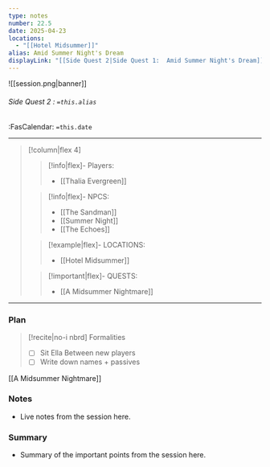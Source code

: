 ```yaml
---
type: notes
number: 22.5
date: 2025-04-23
locations:
  - "[[Hotel Midsummer]]"
alias: Amid Summer Night's Dream
displayLink: "[[Side Quest 2|Side Quest 1:  Amid Summer Night's Dream]]"
---
```


![[session.png|banner]]
###### Side Quest 2 : `=this.alias`
<span class="sub2">:FasCalendar: `=this.date` </span>
___

> [!column|flex 4]
> 
>> [!info|flex]- Players:
>> - [[Thalia Evergreen]]
> 
>> [!info|flex]- NPCS:
>> - [[The Sandman]]
>> - [[Summer Night]]
>> - [[The Echoes]]
>
>> [!example|flex]- LOCATIONS:
>> - [[Hotel Midsummer]]
>
>> [!important|flex]- QUESTS:
>> - [[A Midsummer Nightmare]]

---

### Plan
> [!recite|no-i nbrd] Formalities
> - [ ] Sit Ella Between new players
> - [ ] Write down names + passives

[[A Midsummer Nightmare]]

### Notes
- Live notes from the session here.

### Summary
- Summary of the important points from the session here.


